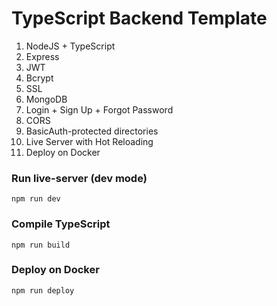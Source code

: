# TypeScript Backend Template

1. NodeJS + TypeScript
2. Express
3. JWT
4. Bcrypt
5. SSL
6. MongoDB
7. Login + Sign Up + Forgot Password
8. CORS
9. BasicAuth-protected directories
10. Live Server with Hot Reloading
11. Deploy on Docker

### Run live-server (dev mode)
`npm run dev`

### Compile TypeScript
`npm run build`

### Deploy on Docker
`npm run deploy`